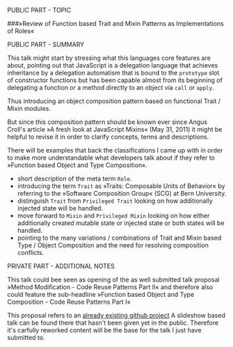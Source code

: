 

PUBLIC PART - TOPIC

###»Review of Function based Trait and Mixin Patterns as Implementations of Roles«



PUBLIC PART - SUMMARY

This talk might start by stressing what this languages
core features are about, pointing out that JavaScript
is a delegation language that achieves inheritance by
a delegation automatism that is bound to the `prototype`
slot of constructor functions but has been capable
almost from its beginning of delegating a function or
a method directly to an object via `call` or `apply`.

Thus introducing an object composition pattern based
on functional Trait / Mixin modules.

But since this composition pattern should be known ever
since Angus Croll's article »A fresh look at JavaScript
Mixins« (May 31, 2011) it might be helpful to revise it
in order to clarify concepts, terms and descriptions.

There will be examples that back the classifications
I came up with in order to make more understandable
what developers talk about if they refer to »Function
based Object and Type Composition«.

- short description of the meta term `Role`.
- introducing the term `Trait` as »Traits: Composable
  Units of Behavior«  by referring to the »Software
  Composition Group« (SCG) at Bern University.
- distinguish `Trait` from `Privileged Trait` looking
  on how additionally injected state will be handled.
- move forward to `Mixin` and `Privileged Mixin` looking
  on how either additionally created mutable state or
  injected state or both states will be handled.
- pointing to the many variations / combinations of
  Trait and Mixin based Type / Object Composition and
  the need for resolving composition conflicts.



PRIVATE PART - ADDITIONAL NOTES

This talk could bee seen as opening of the as well submitted
talk proposal »Method Modification -  Code Reuse Patterns
Part II«  and therefore also could feature the sub-headline
»Function based Object and Type Composition - Code Reuse Patterns Part I«

This proposal refers to an [already existing github project](https://github.com/petsel/javascript-code-reuse-patterns)
A slideshow based talk can be found there that hasn't been
given yet in the public. Therefore it's carfully reworked
content will be the base for the talk I just have submitted
to.
